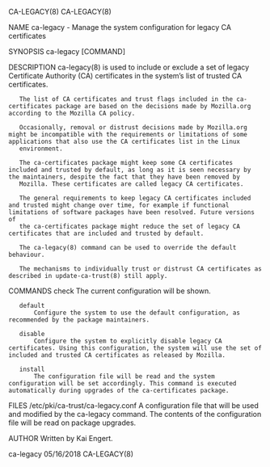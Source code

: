 CA-LEGACY(8)                                                                                                                                                                                     CA-LEGACY(8)



NAME
       ca-legacy - Manage the system configuration for legacy CA certificates

SYNOPSIS
       ca-legacy [COMMAND]

DESCRIPTION
       ca-legacy(8) is used to include or exclude a set of legacy Certificate Authority (CA) certificates in the system’s list of trusted CA certificates.

       The list of CA certificates and trust flags included in the ca-certificates package are based on the decisions made by Mozilla.org according to the Mozilla CA policy.

       Occasionally, removal or distrust decisions made by Mozilla.org might be incompatible with the requirements or limitations of some applications that also use the CA certificates list in the Linux
       environment.

       The ca-certificates package might keep some CA certificates included and trusted by default, as long as it is seen necessary by the maintainers, despite the fact that they have been removed by
       Mozilla. These certificates are called legacy CA certificates.

       The general requirements to keep legacy CA certificates included and trusted might change over time, for example if functional limitations of software packages have been resolved. Future versions of
       the ca-certificates package might reduce the set of legacy CA certificates that are included and trusted by default.

       The ca-legacy(8) command can be used to override the default behaviour.

       The mechanisms to individually trust or distrust CA certificates as described in update-ca-trust(8) still apply.

COMMANDS
       check
           The current configuration will be shown.

       default
           Configure the system to use the default configuration, as recommended by the package maintainers.

       disable
           Configure the system to explicitly disable legacy CA certificates. Using this configuration, the system will use the set of included and trusted CA certificates as released by Mozilla.

       install
           The configuration file will be read and the system configuration will be set accordingly. This command is executed automatically during upgrades of the ca-certificates package.

FILES
       /etc/pki/ca-trust/ca-legacy.conf
           A configuration file that will be used and modified by the ca-legacy command. The contents of the configuration file will be read on package upgrades.

AUTHOR
       Written by Kai Engert.



ca-legacy                                                                                         05/16/2018                                                                                     CA-LEGACY(8)
